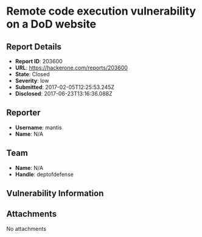 # Remote code execution vulnerability on a DoD website

## Report Details
- **Report ID**: 203600
- **URL**: https://hackerone.com/reports/203600
- **State**: Closed
- **Severity**: low
- **Submitted**: 2017-02-05T12:25:53.245Z
- **Disclosed**: 2017-06-23T13:16:36.088Z

## Reporter
- **Username**: mantis
- **Name**: N/A

## Team
- **Name**: N/A
- **Handle**: deptofdefense

## Vulnerability Information


## Attachments
No attachments
